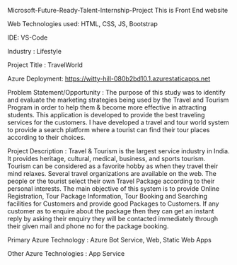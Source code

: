 Microsoft-Future-Ready-Talent-Internship-Project
This is  Front End website 

Web Technologies used: HTML, CSS, JS, Bootstrap

IDE: VS-Code

Industry : Lifestyle

Project Title : TravelWorld

Azure Deployment: https://witty-hill-080b2bd10.1.azurestaticapps.net

Problem Statement/Opportunity : The purpose of this study was to identify and evaluate the marketing strategies being used by the Travel and Tourism Program in order to help them  & become more effective in attracting students. This application is developed to provide the best traveling services for the customers. I have developed a travel and tour world system to provide a search platform where a tourist can find their tour places according to their choices.


Project Description : Travel & Tourism is the largest service industry in India. It provides heritage, cultural, medical, business, and sports tourism. Tourism can be considered as a favorite hobby as when they travel their mind relaxes. Several travel organizations are available on the web. The people or the tourist select their own Travel Package according to their personal interests. The main objective of this system is to provide Online Registration, Tour Package Information, Tour Booking and Searching facilities for Customers and provide good Packages to Customers. If any customer as to enquire about the package then they can get an instant reply by asking their enquiry they will be contacted immediately through their given mail and phone no for the package booking.

Primary Azure Technology :  Azure Bot Service, Web, Static Web Apps

Other Azure Technologies : App Service
